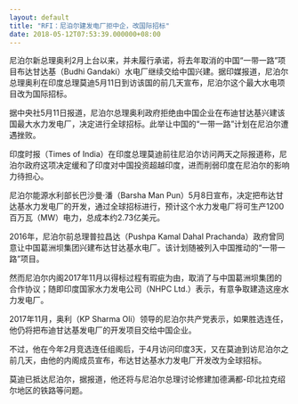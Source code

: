 ```yaml
---
layout: default
title: "RFI：尼泊尔建发电厂拒中企，改国际招标"
date: 2018-05-12T07:53:39.000000+08:00
---
```


尼泊尔新总理奥利2月上台以来，并未履行承诺，将去年取消的中国“一带一路”项目布达甘达基（Budhi Gandaki）水电厂继续交给中国兴建。据印媒报道，尼泊尔总理奥利在印度总理莫迪5月11日到访该国的前几天宣布，尼泊尔这个最大水电项目改为国际招标。

据中央社5月11日报道，尼泊尔总理奥利政府拒绝由中国企业在布迪甘达基兴建该国最大水力发电厂，决定进行全球招标。此举让中国的“一带一路”计划在尼泊尔遭遇挫败。

印度时报（Times of India）在印度总理莫迪前往尼泊尔访问两天之际报道称，尼泊尔政府这项决定缓和了印度对中国投资超越印度，进而削弱印度在尼泊尔的影响力待担心。

尼泊尔能源水利部长巴沙曼·潘（Barsha Man Pun）5月8日宣布，决定把布达甘达基水力发电厂的开发，通过全球招标进行，预计这个水力发电厂将可生产1200百万瓦（MW）电力，总成本约2.73亿美元。

2016年，尼泊尔前总理普拉昌达（Pushpa Kamal Dahal Prachanda）政府曾同意让中国葛洲坝集团兴建布达甘达基水电厂。该计划随被列入中国推动的“一带一路”项目。

然而尼泊尔内阁2017年11月以得标过程有瑕疵为由，取消了与中国葛洲坝集团的合作协议；随即印度国家水力发电公司（NHPC Ltd.）表示，有意争取建造这座水力发电厂。

2017年11月，奥利（KP Sharma Oli）领导的尼泊尔共产党表示，如果胜选连任，他仍将把布迪甘达基发电厂的开发项目交给中国企业。

不过，他在今年2月竞选连任组阁后，于4月访问印度3天，又在莫迪到访尼泊尔之前几天，由他的内阁成员宣布，布达甘达基水力发电厂开发改为全球招标。

莫迪已抵达尼泊尔，据报道，他还将与尼泊尔总理讨论修建加德满都-印北拉克绍尔地区的铁路等问题。

